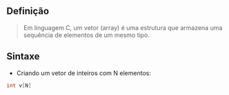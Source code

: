 




## Definição

> Em linguagem C, um vetor (array) é uma estrutura que armazena uma sequência de elementos de um mesmo tipo.

## Sintaxe

* Criando um vetor de inteiros com N elementos:

```c
int v[N]
```
